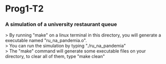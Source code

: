 <h1>Prog1-T2</h1>
<h3>A simulation of a university restaurant queue</h3>
<p>
> By running "make" on a linux terminal in this directory, you will generate a executable named "ru_na_pandemia.o".<br>
> You can run the simulation by typing "./ru_na_pandemia"<br>
> The "make" command will generate some executable files on your directory, to clear all of them, type "make clean"
</p>